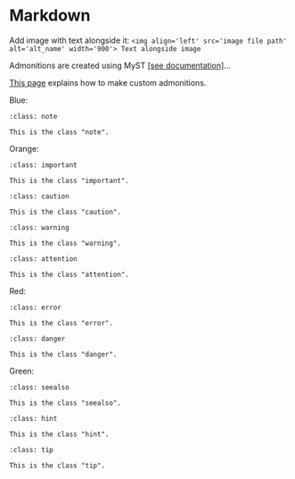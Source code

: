 # Markdown

Add image with text alongside it: `<img align='left' src='image file path' alt='alt_name' width='900'> Text alongside image `

Admonitions are created using MyST [[see documentation]](https://mystmd.org/spec/admonitions)...

[This page](https://gist.github.com/amyheather/44b5520e4fa601f6dfcc739561929a03) explains how to make custom admonitions.

Blue:

`````{admonition} Note
:class: note

This is the class "note".
`````

Orange:

`````{admonition} Important
:class: important

This is the class "important".
`````

`````{admonition} Caution
:class: caution

This is the class "caution".
`````

`````{admonition} Warning
:class: warning

This is the class "warning".
`````

`````{admonition} Attention
:class: attention

This is the class "attention".
`````

Red:

`````{admonition} Error
:class: error

This is the class "error".
`````

`````{admonition} Danger
:class: danger

This is the class "danger".
`````

Green:

`````{admonition} See Also
:class: seealso

This is the class "seealso".
`````

`````{admonition} Hint
:class: hint

This is the class "hint".
`````

`````{admonition} Tip
:class: tip

This is the class "tip".
`````
